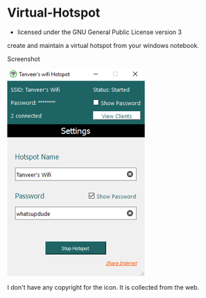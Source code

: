# Virtual-Hotspot
  - licensed under the GNU General Public License version 3


create and maintain a virtual hotspot from your windows notebook.


Screenshot

![Alt text](https://github.com/A-tanveer/Virtual-Hotspot/blob/master/img/Capture.PNG?raw=true "Screenshot")


I don't have any copyright for the icon. It is collected from the web.
